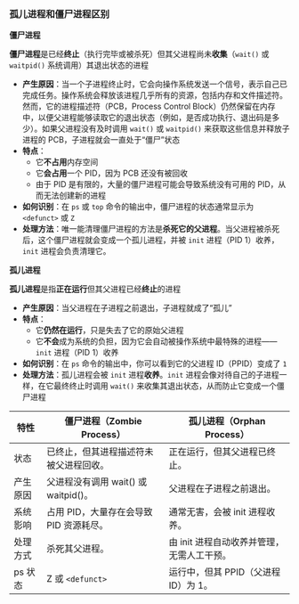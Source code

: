 ### 孤儿进程和僵尸进程区别

**僵尸进程**

**僵尸进程**是已经**终止**（执行完毕或被杀死）但其父进程尚未**收集**（`wait()` 或 `waitpid()` 系统调用）其退出状态的进程

- **产生原因**：当一个子进程终止时，它会向操作系统发送一个信号，表示自己已完成任务。操作系统会释放该进程几乎所有的资源，包括内存和文件描述符。然而，它的进程描述符（PCB，Process Control Block）仍然保留在内存中，以便父进程能够读取它的退出状态（例如，是否成功执行、退出码是多少）。如果父进程没有及时调用 `wait()` 或 `waitpid()` 来获取这些信息并释放子进程的 PCB，子进程就会一直处于“僵尸”状态
- **特点**：
  - 它**不占用**内存空间
  - 它**会占用**一个 PID，因为 PCB 还没有被回收
  - 由于 PID 是有限的，大量的僵尸进程可能会导致系统没有可用的 PID，从而无法创建新的进程
- **如何识别**：在 `ps` 或 `top` 命令的输出中，僵尸进程的状态通常显示为 `<defunct>` 或 `Z`
- **处理方法**：唯一能清理僵尸进程的方法是**杀死它的父进程**。当父进程被杀死后，这个僵尸进程就会变成一个孤儿进程，并被 `init` 进程（PID 1）收养，`init` 进程会负责清理它。

**孤儿进程**

**孤儿进程**是指**正在运行**但其父进程已经**终止**的进程

- **产生原因**：当父进程在子进程之前退出，子进程就成了“孤儿”
- **特点**：
  - 它**仍然在运行**，只是失去了它的原始父进程
  - 它**不会**成为系统的负担，因为它会自动被操作系统中最特殊的进程——`init` 进程（PID 1）收养
- **如何识别**：在 `ps` 命令的输出中，你可以看到它的父进程 ID（PPID）变成了 `1`
- **处理方法**：孤儿进程会被 `init` 进程**收养**。`init` 进程会像对待自己的子进程一样，在它最终终止时调用 `wait()` 来收集其退出状态，从而防止它变成一个僵尸进程

| 特性     | 僵尸进程（Zombie Process）              | 孤儿进程（Orphan Process）                 |
| -------- | --------------------------------------- | ------------------------------------------ |
| 状态     | 已终止，但其进程描述符未被父进程回收。  | 正在运行，但其父进程已终止。               |
| 产生原因 | 父进程没有调用 wait() 或 waitpid()。    | 父进程在子进程之前退出。                   |
| 系统影响 | 占用 PID，大量存在会导致 PID 资源耗尽。 | 通常无害，会被 init 进程收养。             |
| 处理方式 | 杀死其父进程。                          | 由 init 进程自动收养并管理，无需人工干预。 |
| ps 状态  | Z 或 `<defunct>`                        | 运行中，但其 PPID（父进程 ID）为 1。       |
